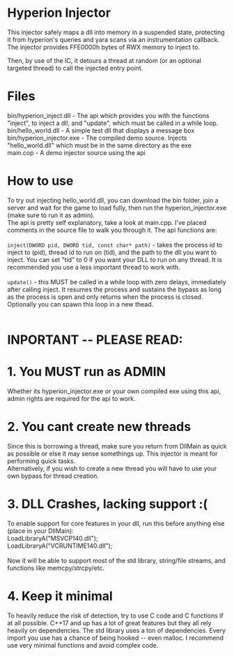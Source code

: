 # Hyperion Injector

This injector safely maps a dll into memory in a suspended state, protecting it from hyperion's queries and yara scans via an instrumentation callback. <br>
The injector provides FFE0000h bytes of RWX memory to inject to. <br>

Then, by use of the IC, it detours a thread at random (or an optional targeted thread) to call the injected entry point. <br>

# Files

bin/hyperion_inject.dll - The api which provides you with the functions "inject", to inject a dll, and "update", which must be called in a while loop. <br>
bin/hello_world.dll - A simple test dll that displays a message box <br>
bin/hyperion_injector.exe - The compiled demo source. Injects "hello_world.dll" which must be in the same directory as the exe<br>
main.cop - A demo injector source using the api <br>

# How to use

To try out injecting hello_world.dll, you can download the bin folder, join a server and wait for the game to load fully, then run the hyperion_injector.exe (make sure to run it as admin). <br>
The api is pretty self explanatory, take a look at main.cpp. I've placed comments in the source file to walk you through it. The api functions are:<br>
<br>
`inject(DWORD pid, DWORD tid, const char* path)` - takes the process id to inject to (pid), thread id to run on (tid), and the path to the dll you want to inject. You can set "tid" to 0 if you want your DLL to run on any thread. It is recommended you use a less important thread to work with.<br>
<br>
`update()` - this MUST be called in a while loop with zero delays, immediately after calling inject. It resumes the process and sustains the bypass as long as the process is open and only returns when the process is closed. Optionally you can spawn this loop in a new thead.<br>
<br>

# INPORTANT -- PLEASE READ:
# 1. You MUST run as ADMIN
Whether its hyperion_injector.exe or your own compiled exe using this api, admin rights are required for the api to work.

# 2. You cant create new threads
Since this is borrowing a thread, make sure you return from DllMain as quick as possible or else it may sense somethings up. This injector is meant for performing quick tasks. <br>
Alternatively, if you wish to create a new thread you will have to use your own bypass for thread creation.

# 3. DLL Crashes, lacking support :(
To enable support for core features in your dll, run this before anything else (place in your DllMain):<br>
LoadLibraryA("MSVCP140.dll");<br>
LoadLibraryA("VCRUNTIME140.dll");<br>
<br>
Now it will be able to support most of the std library, string/file streams, and functions like memcpy/strcpy/etc.

# 4. Keep it minimal
To heavily reduce the risk of detection, try to use C code and C functions if at all possible.
C++17 and up has a lot of great features but they all rely heavily on dependencies. The std library uses a ton of dependencies. Every import you use has a chance of being hooked -- even malloc. I recommend use very minimal functions and avoid complex code. <br>
<br>
